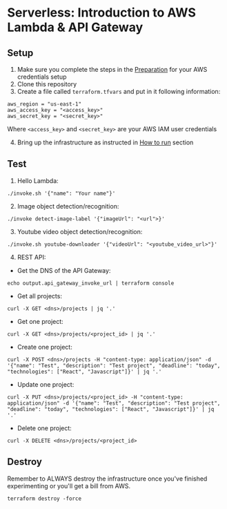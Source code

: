 # Serverless: Introduction to AWS Lambda & API Gateway

## Setup
1. Make sure you complete the steps in the [Preparation](https://github.com/Integrify-Finland/infrastructure-as-code-intro) for your AWS credentials setup
2. Clone this repository
3. Create a file called `terraform.tfvars` and put in it following information:
```
aws_region = "us-east-1"
aws_access_key = "<access_key>"
aws_secret_key = "<secret_key>"
```
Where `<access_key>` and `<secret_key>` are your AWS IAM user credentials

4. Bring up the infrastructure as instructed in [How to run](https://github.com/Integrify-Finland/infrastructure-as-code-intro) section


## Test
1. Hello Lambda:
```
./invoke.sh '{"name": "Your name"}'
```

2. Image object detection/recognition:
```
./invoke detect-image-label '{"imageUrl": "<url">}'
```

3. Youtube video object detection/recognition:
```
./invoke.sh youtube-downloader '{"videoUrl": "<youtube_video_url>"}'
```

4. REST API:
* Get the DNS of the API Gateway:
```
echo output.api_gateway_invoke_url | terraform console
```

* Get all projects:
```
curl -X GET <dns>/projects | jq '.'
```

* Get one project:
```
curl -X GET <dns>/projects/<project_id> | jq '.'
```

* Create one project:
```
curl -X POST <dns>/projects -H "content-type: application/json" -d '{"name": "Test", "description": "Test project", "deadline": "today", "technologies": ["React", "Javascript"]}' | jq '.'
```

* Update one project:
```
curl -X PUT <dns>/projects/<project_id> -H "content-type: application/json" -d '{"name": "Test", "description": "Test project", "deadline": "today", "technologies": ["React", "Javascript"]}' | jq '.'
```

* Delete one project:
```
curl -X DELETE <dns>/projects/<project_id>
```

## Destroy
Remember to ALWAYS destroy the infrastructure once you've finished experimenting or you'll get a bill from AWS.
```
terraform destroy -force
```
